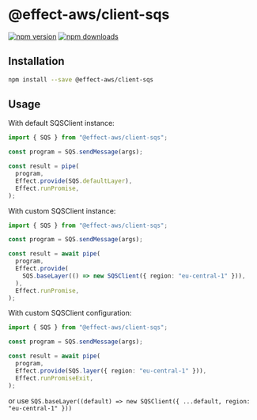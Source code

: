 # @effect-aws/client-sqs

[![npm version](https://img.shields.io/npm/v/%40effect-aws%2Fclient-sqs?color=brightgreen&label=npm%20package)](https://www.npmjs.com/package/@effect-aws/client-sqs)
[![npm downloads](https://img.shields.io/npm/dm/%40effect-aws%2Fclient-sqs)](https://www.npmjs.com/package/@effect-aws/client-sqs)

## Installation

```bash
npm install --save @effect-aws/client-sqs
```

## Usage

With default SQSClient instance:

```typescript
import { SQS } from "@effect-aws/client-sqs";

const program = SQS.sendMessage(args);

const result = pipe(
  program,
  Effect.provide(SQS.defaultLayer),
  Effect.runPromise,
);
```

With custom SQSClient instance:

```typescript
import { SQS } from "@effect-aws/client-sqs";

const program = SQS.sendMessage(args);

const result = await pipe(
  program,
  Effect.provide(
    SQS.baseLayer(() => new SQSClient({ region: "eu-central-1" })),
  ),
  Effect.runPromise,
);
```

With custom SQSClient configuration:

```typescript
import { SQS } from "@effect-aws/client-sqs";

const program = SQS.sendMessage(args);

const result = await pipe(
  program,
  Effect.provide(SQS.layer({ region: "eu-central-1" })),
  Effect.runPromiseExit,
);
```

or use `SQS.baseLayer((default) => new SQSClient({ ...default, region: "eu-central-1" }))`
